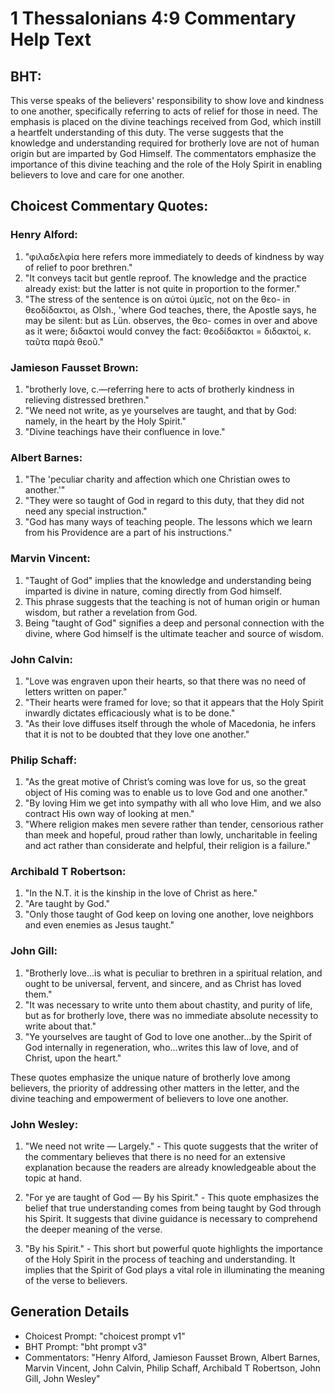 # 1 Thessalonians 4:9 Commentary Help Text

## BHT:
This verse speaks of the believers' responsibility to show love and kindness to one another, specifically referring to acts of relief for those in need. The emphasis is placed on the divine teachings received from God, which instill a heartfelt understanding of this duty. The verse suggests that the knowledge and understanding required for brotherly love are not of human origin but are imparted by God Himself. The commentators emphasize the importance of this divine teaching and the role of the Holy Spirit in enabling believers to love and care for one another.

## Choicest Commentary Quotes:
### Henry Alford:
1. "φιλαδελφία here refers more immediately to deeds of kindness by way of relief to poor brethren."
2. "It conveys tacit but gentle reproof. The knowledge and the practice already exist: but the latter is not quite in proportion to the former."
3. "The stress of the sentence is on αὐτοὶ ὑμεῖς, not on the θεο- in θεοδίδακτοι, as Olsh., 'where God teaches, there, the Apostle says, he may be silent: but as Lün. observes, the θεο- comes in over and above as it were; διδακτοί would convey the fact: θεοδίδακτοι = διδακτοί, κ. ταῦτα παρὰ θεοῦ."

### Jamieson Fausset Brown:
1. "brotherly love, c.—referring here to acts of brotherly kindness in relieving distressed brethren."
2. "We need not write, as ye yourselves are taught, and that by God: namely, in the heart by the Holy Spirit."
3. "Divine teachings have their confluence in love."

### Albert Barnes:
1. "The 'peculiar charity and affection which one Christian owes to another.'"
2. "They were so taught of God in regard to this duty, that they did not need any special instruction."
3. "God has many ways of teaching people. The lessons which we learn from his Providence are a part of his instructions."

### Marvin Vincent:
1. "Taught of God" implies that the knowledge and understanding being imparted is divine in nature, coming directly from God himself.
2. This phrase suggests that the teaching is not of human origin or human wisdom, but rather a revelation from God.
3. Being "taught of God" signifies a deep and personal connection with the divine, where God himself is the ultimate teacher and source of wisdom.

### John Calvin:
1. "Love was engraven upon their hearts, so that there was no need of letters written on paper."
2. "Their hearts were framed for love; so that it appears that the Holy Spirit inwardly dictates efficaciously what is to be done."
3. "As their love diffuses itself through the whole of Macedonia, he infers that it is not to be doubted that they love one another."

### Philip Schaff:
1. "As the great motive of Christ’s coming was love for us, so the great object of His coming was to enable us to love God and one another."
2. "By loving Him we get into sympathy with all who love Him, and we also contract His own way of looking at men."
3. "Where religion makes men severe rather than tender, censorious rather than meek and hopeful, proud rather than lowly, uncharitable in feeling and act rather than considerate and helpful, their religion is a failure."

### Archibald T Robertson:
1. "In the N.T. it is the kinship in the love of Christ as here." 
2. "Are taught by God." 
3. "Only those taught of God keep on loving one another, love neighbors and even enemies as Jesus taught."

### John Gill:
1. "Brotherly love...is what is peculiar to brethren in a spiritual relation, and ought to be universal, fervent, and sincere, and as Christ has loved them."
2. "It was necessary to write unto them about chastity, and purity of life, but as for brotherly love, there was no immediate absolute necessity to write about that."
3. "Ye yourselves are taught of God to love one another...by the Spirit of God internally in regeneration, who...writes this law of love, and of Christ, upon the heart."

These quotes emphasize the unique nature of brotherly love among believers, the priority of addressing other matters in the letter, and the divine teaching and empowerment of believers to love one another.

### John Wesley:
1. "We need not write — Largely." - This quote suggests that the writer of the commentary believes that there is no need for an extensive explanation because the readers are already knowledgeable about the topic at hand.

2. "For ye are taught of God — By his Spirit." - This quote emphasizes the belief that true understanding comes from being taught by God through his Spirit. It suggests that divine guidance is necessary to comprehend the deeper meaning of the verse.

3. "By his Spirit." - This short but powerful quote highlights the importance of the Holy Spirit in the process of teaching and understanding. It implies that the Spirit of God plays a vital role in illuminating the meaning of the verse to believers.


## Generation Details
- Choicest Prompt: "choicest prompt v1"
- BHT Prompt: "bht prompt v3"
- Commentators: "Henry Alford, Jamieson Fausset Brown, Albert Barnes, Marvin Vincent, John Calvin, Philip Schaff, Archibald T Robertson, John Gill, John Wesley"
